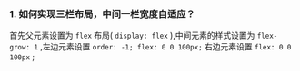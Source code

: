 ### 1. 如何实现三栏布局，中间一栏宽度自适应？

首先父元素设置为 `flex` 布局( `display: flex` ),中间元素的样式设置为 `flex-grow: 1` ,左边元素设置 `order: -1; flex: 0 0 100px;` 右边元素设置 `flex: 0 0 100px` ;

